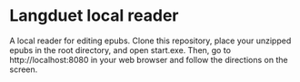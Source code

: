 # Langduet local reader

A local reader for editing epubs. Clone this repository, place your unzipped epubs in the root directory, and open start.exe. Then, go to http://localhost:8080 in your web browser and follow the directions on the screen.
